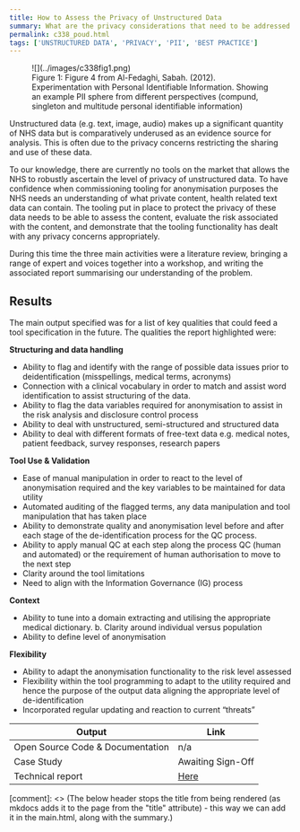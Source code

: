 ```yaml
---
title: How to Assess the Privacy of Unstructured Data
summary: What are the privacy considerations that need to be addressed when dealing with unstructured healthcare text data 
permalink: c338_poud.html
tags: ['UNSTRUCTURED DATA', 'PRIVACY', 'PII', 'BEST PRACTICE']
---
```


<figure markdown>
![](../images/c338fig1.png)
<figcaption>Figure 1: Figure 4 from Al-Fedaghi, Sabah. (2012). Experimentation with Personal Identifiable Information. Showing an example PII sphere from different perspectives (compund, singleton and multitude personal identifiable information)</figcaption>
</figure>

Unstructured data (e.g. text, image, audio) makes up a significant quantity of NHS data but is comparatively underused as an evidence source for analysis. This is often due to the privacy concerns restricting the sharing and use of these data.  

To our knowledge, there are currently no tools on the market that allows the NHS to robustly ascertain the level of privacy of unstructured data. To have confidence when commissioning tooling for anonymisation purposes the NHS needs an understanding of what private content, health related text data can contain. The tooling put in place to protect the privacy of these data needs to be able to assess the content, evaluate the risk associated with the content, and demonstrate that the tooling functionality has dealt with any privacy concerns appropriately.  

During this time the three main activities were a literature review, bringing a range of expert and voices together into a workshop, and writing the associated report summarising our understanding of the problem.  

## Results 

The main output specified was for a list of key qualities that could feed a tool specification in the future.  The qualities the report highlighted were:  

**Structuring and data handling**

* Ability to flag and identify with the range of possible data issues prior to deidentification (misspellings, medical terms, acronyms)  
* Connection with a clinical vocabulary in order to match and assist word identification to assist structuring of the data.  
* Ability to flag the data variables required for anonymisation to assist in the risk analysis and disclosure control process  
* Ability to deal with unstructured, semi-structured and structured data  
* Ability to deal with different formats of free-text data e.g. medical notes, patient feedback, survey responses, research papers  

**Tool Use & Validation**  

* Ease of manual manipulation in order to react to the level of anonymisation required and the key variables to be maintained for data utility  
* Automated auditing of the flagged terms, any data manipulation and tool manipulation that has taken place  
* Ability to demonstrate quality and anonymisation level before and after each stage of the de-identification process for the QC process.  
* Ability to apply manual QC at each step along the process QC (human and automated) or the requirement of human authorisation to move to the next step  
* Clarity around the tool limitations  
* Need to align with the Information Governance (IG) process  

**Context**  

* Ability to tune into a domain extracting and utilising the appropriate medical dictionary. b. Clarity around individual versus population  
* Ability to define level of anonymisation  
 
**Flexibility** 

* Ability to adapt the anonymisation functionality to the risk level assessed  
* Flexibility within the tool programming to adapt to the utility required and hence the purpose of the output data aligning the appropriate level of de-identification  
* Incorporated regular updating and reaction to current “threats” 


| Output | Link | 
| ---- | ---- |
| Open Source Code & Documentation | n/a |
| Case Study | Awaiting Sign-Off |
| Technical report | [Here](https://github.com/nhsx/PrivacyFingerprint/blob/main/reports/PrivacyOfUnstructuredDataReport_Nov2022.pdf) |

[comment]: <> (The below header stops the title from being rendered (as mkdocs adds it to the page from the "title" attribute) - this way we can add it in the main.html, along with the summary.)
#